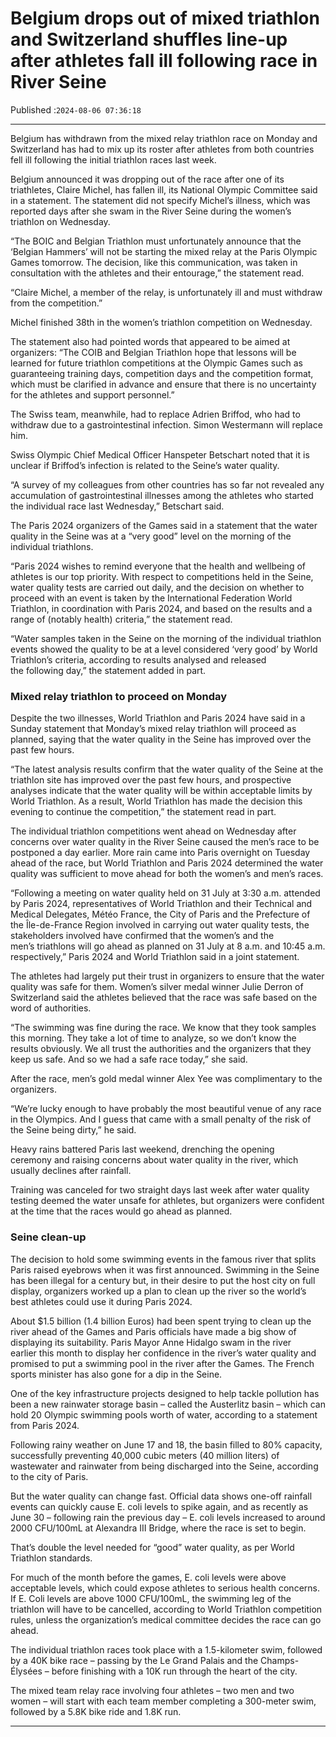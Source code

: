 # Belgium drops out of mixed triathlon and Switzerland shuffles line-up after athletes fall ill following race in River Seine

Published :`2024-08-06 07:36:18`

---

Belgium has withdrawn from the mixed relay triathlon race on Monday and Switzerland has had to mix up its roster after athletes from both countries fell ill following the initial triathlon races last week.

Belgium announced it was dropping out of the race after one of its triathletes, Claire Michel, has fallen ill, its National Olympic Committee said in a statement. The statement did not specify Michel’s illness, which was reported days after she swam in the River Seine during the women’s triathlon on Wednesday.

“The BOIC and Belgian Triathlon must unfortunately announce that the ‘Belgian Hammers’ will not be starting the mixed relay at the Paris Olympic Games tomorrow. The decision, like this communication, was taken in consultation with the athletes and their entourage,” the statement read.

“Claire Michel, a member of the relay, is unfortunately ill and must withdraw from the competition.”

Michel finished 38th in the women’s triathlon competition on Wednesday.

The statement also had pointed words that appeared to be aimed at organizers: “The COIB and Belgian Triathlon hope that lessons will be learned for future triathlon competitions at the Olympic Games such as guaranteeing training days, competition days and the competition format, which must be clarified in advance and ensure that there is no uncertainty for the athletes and support personnel.”

The Swiss team, meanwhile, had to replace Adrien Briffod, who had to withdraw due to a gastrointestinal infection. Simon Westermann will replace him.

Swiss Olympic Chief Medical Officer Hanspeter Betschart noted that it is unclear if Briffod’s infection is related to the Seine’s water quality.

“A survey of my colleagues from other countries has so far not revealed any accumulation of gastrointestinal illnesses among the athletes who started the individual race last Wednesday,” Betschart said.

The Paris 2024 organizers of the Games said in a statement that the water quality in the Seine was at a “very good” level on the morning of the individual triathlons.

“Paris 2024 wishes to remind everyone that the health and wellbeing of athletes is our top priority. With respect to competitions held in the Seine, water quality tests are carried out daily, and the decision on whether to proceed with an event is taken by the International Federation World Triathlon, in coordination with Paris 2024, and based on the results and a range of (notably health) criteria,” the statement read.

“Water samples taken in the Seine on the morning of the individual triathlon events showed the quality to be at a level considered ‘very good’ by World Triathlon’s criteria, according to results analysed and released the following day,” the statement added in part.

### Mixed relay triathlon to proceed on Monday

Despite the two illnesses, World Triathlon and Paris 2024 have said in a Sunday statement that Monday’s mixed relay triathlon will proceed as planned, saying that the water quality in the Seine has improved over the past few hours.

“The latest analysis results confirm that the water quality of the Seine at the triathlon site has improved over the past few hours, and prospective analyses indicate that the water quality will be within acceptable limits by World Triathlon. As a result, World Triathlon has made the decision this evening to continue the competition,” the statement read in part.

The individual triathlon competitions went ahead on Wednesday after concerns over water quality in the River Seine caused the men’s race to be postponed a day earlier. More rain came into Paris overnight on Tuesday ahead of the race, but World Triathlon and Paris 2024 determined the water quality was sufficient to move ahead for both the women’s and men’s races.

“Following a meeting on water quality held on 31 July at 3:30 a.m. attended by Paris 2024, representatives of World Triathlon and their Technical and Medical Delegates, Météo France, the City of Paris and the Prefecture of the Île-de-France Region involved in carrying out water quality tests, the stakeholders involved have confirmed that the women’s and the men’s triathlons will go ahead as planned on 31 July at 8 a.m. and 10:45 a.m. respectively,” Paris 2024 and World Triathlon said in a joint statement.

The athletes had largely put their trust in organizers to ensure that the water quality was safe for them. Women’s silver medal winner Julie Derron of Switzerland said the athletes believed that the race was safe based on the word of authorities.

“The swimming was fine during the race. We know that they took samples this morning. They take a lot of time to analyze, so we don’t know the results obviously. We all trust the authorities and the organizers that they keep us safe. And so we had a safe race today,” she said.

After the race, men’s gold medal winner Alex Yee was complimentary to the organizers.

“We’re lucky enough to have probably the most beautiful venue of any race in the Olympics. And I guess that came with a small penalty of the risk of the Seine being dirty,” he said.

Heavy rains battered Paris last weekend, drenching the opening ceremony and raising concerns about water quality in the river, which usually declines after rainfall.

Training was canceled for two straight days last week after water quality testing deemed the water unsafe for athletes, but organizers were confident at the time that the races would go ahead as planned.

### Seine clean-up

The decision to hold some swimming events in the famous river that splits Paris raised eyebrows when it was first announced. Swimming in the Seine has been illegal for a century but, in their desire to put the host city on full display, organizers worked up a plan to clean up the river so the world’s best athletes could use it during Paris 2024.

About $1.5 billion (1.4 billion Euros) had been spent trying to clean up the river ahead of the Games and Paris officials have made a big show of displaying its suitability. Paris Mayor Anne Hidalgo swam in the river earlier this month to display her confidence in the river’s water quality and promised to put a swimming pool in the river after the Games. The French sports minister has also gone for a dip in the Seine.

One of the key infrastructure projects designed to help tackle pollution has been a new rainwater storage basin – called the Austerlitz basin – which can hold 20 Olympic swimming pools worth of water, according to a statement from Paris 2024.

Following rainy weather on June 17 and 18, the basin filled to 80% capacity, successfully preventing 40,000 cubic meters (40 million liters) of wastewater and rainwater from being discharged into the Seine, according to the city of Paris.

But the water quality can change fast. Official data shows one-off rainfall events can quickly cause E. coli levels to spike again, and as recently as June 30 – following rain the previous day – E. coli levels increased to around 2000 CFU/100mL at Alexandra III Bridge, where the race is set to begin.

That’s double the level needed for “good” water quality, as per World Triathlon standards.

For much of the month before the games, E. coli levels were above acceptable levels, which could expose athletes to serious health concerns. If E. Coli levels are above 1000 CFU/100mL, the swimming leg of the triathlon will have to be cancelled, according to World Triathlon competition rules, unless the organization’s medical committee decides the race can go ahead.

The individual triathlon races took place with a 1.5-kilometer swim, followed by a 40K bike race – passing by the Le Grand Palais and the Champs-Élysées – before finishing with a 10K run through the heart of the city.

The mixed team relay race involving four athletes – two men and two women – will start with each team member completing a 300-meter swim, followed by a 5.8K bike ride and 1.8K run.

---

